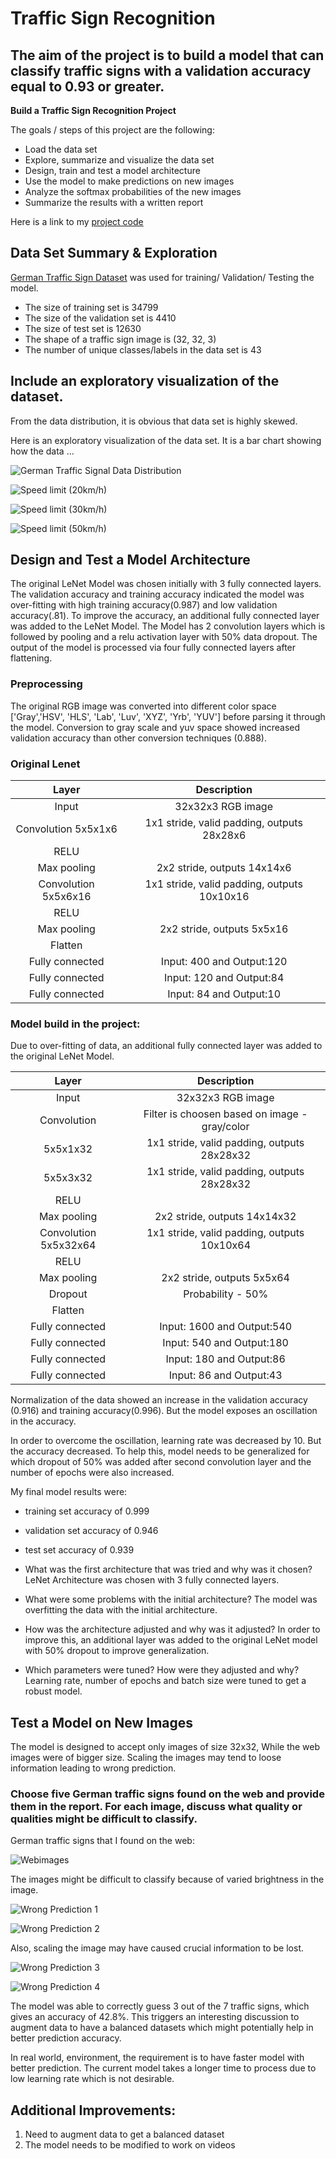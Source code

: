 # **Traffic Sign Recognition** 

The aim of the project is to build a model that can classify traffic signs with a validation accuracy equal to 0.93 or greater.
---

**Build a Traffic Sign Recognition Project**

The goals / steps of this project are the following:
* Load the data set
* Explore, summarize and visualize the data set
* Design, train and test a model architecture
* Use the model to make predictions on new images
* Analyze the softmax probabilities of the new images
* Summarize the results with a written report

Here is a link to my [project code](https://github.com/meenunat/German_traffic_Sign_classifier/blob/master/Traffic_Sign_classifier.ipynb)

## Data Set Summary & Exploration

[German Traffic Sign Dataset](http://benchmark.ini.rub.de/?section=gtsrb&subsection=dataset) was used for training/ Validation/ Testing the model.

* The size of training set is 34799
* The size of the validation set is 4410
* The size of test set is 12630
* The shape of a traffic sign image is (32, 32, 3)
* The number of unique classes/labels in the data set is 43

## Include an exploratory visualization of the dataset.

From the data distribution, it is obvious that data set is highly skewed.  

Here is an exploratory visualization of the data set. It is a bar chart showing how the data ...

![](results/data_distribution.png?raw=true "German Traffic Signal Data Distribution")

![](results/data_0.png?raw=true "Speed limit (20km/h)")

![](results/data_1.png?raw=true "Speed limit (30km/h)")

![](results/data_2.png?raw=true "Speed limit (50km/h)")

## Design and Test a Model Architecture

The original LeNet Model was chosen initially with 3 fully connected  layers. The validation accuracy and training accuracy indicated the model was over-fitting with high training accuracy(0.987) and low validation accuracy(.81). To improve the accuracy, an additional fully connected layer was added to the LeNet Model. The Model has 2 convolution layers which is followed by pooling and a relu activation layer with 50% data dropout. The output of the model is processed via four fully connected layers after flattening.

### Preprocessing

The original RGB image was converted into different color space ['Gray','HSV', 'HLS', 'Lab', 'Luv', 'XYZ', 'Yrb', 'YUV'] before parsing it through the model. Conversion to gray scale and yuv space showed increased validation accuracy than other conversion techniques (0.888).

### Original Lenet

| Layer         		|     Description	        					| 
|:---------------------:|:---------------------------------------------:| 
| Input         		| 32x32x3 RGB image   							| 
| Convolution 5x5x1x6	| 1x1 stride, valid padding, outputs 28x28x6 	|
| RELU			     	|												|
| Max pooling	      	| 2x2 stride,  outputs 14x14x6 					|
| Convolution 5x5x6x16  | 1x1 stride, valid padding, outputs 10x10x16 	|
| RELU			     	|												|
| Max pooling	      	| 2x2 stride,  outputs 5x5x16 					|
| Flatten				|         					     				|
| Fully connected		| Input: 400 and Output:120   					|
| Fully connected		| Input: 120 and Output:84   					|
| Fully connected		| Input: 84 and Output:10   					|


### Model build in the project:
Due to over-fitting of data, an additional fully connected layer was added to the original LeNet Model. 

| Layer         		|     Description	        					| 
|:---------------------:|:---------------------------------------------:| 
| Input         		| 32x32x3 RGB image   							| 
| Convolution			| Filter is choosen based on image - gray/color |
|	5x5x1x32			| 1x1 stride, valid padding, outputs 28x28x32 	|
|	5x5x3x32			| 1x1 stride, valid padding, outputs 28x28x32	|
| RELU			     	|												|
| Max pooling	      	| 2x2 stride,  outputs 14x14x32					|
| Convolution 5x5x32x64 | 1x1 stride, valid padding, outputs 10x10x64 	|
| RELU			     	|												|
| Max pooling	      	| 2x2 stride,  outputs 5x5x64 					|
| Dropout	      		| Probability - 50% 							|
| Flatten				|         					     				|
| Fully connected		| Input: 1600 and Output:540   					|
| Fully connected		| Input: 540 and Output:180   					|
| Fully connected		| Input: 180 and Output:86   					|
| Fully connected		| Input: 86 and Output:43   					|

Normalization of the data showed an increase in the validation accuracy (0.916) and training accuracy(0.996). But the model exposes an oscillation in the accuracy. 

In order to overcome the oscillation, learning rate was decreased by 10. But the accuracy decreased. To help this, model needs to be generalized for which dropout of 50% was added after second convolution layer and the number of epochs were also increased.

My final model results were:
* training set accuracy of 0.999
* validation set accuracy of 0.946
* test set accuracy of 0.939


* What was the first architecture that was tried and why was it chosen? 
LeNet Architecture was chosen with 3 fully connected layers.

* What were some problems with the initial architecture?
The model was overfitting the data with the initial architecture. 
 
* How was the architecture adjusted and why was it adjusted? 
In order to improve this, an additional layer was added to the original LeNet model with 50% dropout to improve generalization.  

* Which parameters were tuned? How were they adjusted and why?
Learning rate, number of epochs and batch size were tuned to get a robust model.

## Test a Model on New Images
The model is designed to accept only images of size 32x32, While the web images were of bigger size. Scaling the images may tend to loose information leading to wrong prediction.

### Choose five German traffic signs found on the web and provide them in the report. For each image, discuss what quality or qualities might be difficult to classify.

German traffic signs that I found on the web:

![](results/webimage.png?raw=true "Webimages")

The images might be difficult to classify because of varied brightness in the image. 

![](results/webimage_result_1.png?raw=true "Wrong Prediction 1")

![](results/webimage_result_5.png?raw=true "Wrong Prediction 2")

Also, scaling the image may have caused crucial information to be lost.

![](results/webimage_result_3.png?raw=true "Wrong Prediction 3")

![](results/webimage_result_4.png?raw=true "Wrong Prediction 4")

The model was able to correctly guess 3 out of the 7 traffic signs, which gives an accuracy of 42.8%. This triggers an interesting discussion to augment data to have a balanced datasets which might potentially help in better prediction accuracy.

In real world, environment, the requirement is to have faster model with better prediction. The current model takes a longer time to process due to low learning rate which is not desirable. 

## Additional Improvements:
1.	Need to augment data to get a balanced dataset
2.	The model needs to be modified to work on videos